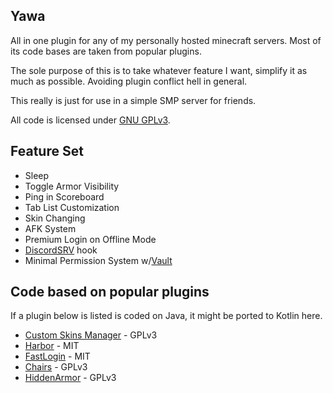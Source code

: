 ## Yawa
All in one plugin for any of my personally hosted minecraft servers. 
Most of its code bases are taken from popular plugins.

The sole purpose of this is to take whatever feature I want, simplify it as much as possible.
Avoiding plugin conflict hell in general.

This really is just for use in a simple SMP server for friends.

All code is licensed under [GNU GPLv3](LICENSE).

## Feature Set
- Sleep
- Toggle Armor Visibility
- Ping in Scoreboard
- Tab List Customization
- Skin Changing
- AFK System
- Premium Login on Offline Mode
- [DiscordSRV](https://github.com/DiscordSRV/DiscordSRV) hook
- Minimal Permission System w/[Vault](https://github.com/MilkBowl/VaultAPI)

## Code based on popular plugins
If a plugin below is listed is coded on Java, it might be ported to Kotlin here.
- [Custom Skins Manager](https://gitlab.com/Nanit/custom-skins-manager) - GPLv3
- [Harbor](https://github.com/nkomarn/Harbor) - MIT
- [FastLogin](https://github.com/games647/FastLogin) - MIT
- [Chairs](https://github.com/Shevchik/Chairs) - GPLv3
- [HiddenArmor](https://github.com/Kteq1/HiddenArmor) - GPLv3
